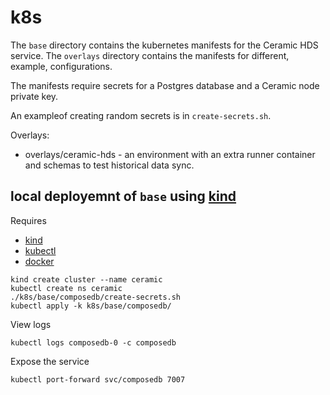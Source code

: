 # k8s

The `base` directory contains the kubernetes manifests for the Ceramic HDS service. The `overlays` directory contains the manifests for different, example, configurations.

The manifests require secrets for a Postgres database and a Ceramic node private key.

An exampleof creating random secrets is in `create-secrets.sh`.

Overlays:
- overlays/ceramic-hds - an environment with an extra runner container and schemas to test historical data sync.

## local deployemnt of `base` using [kind](https://kind.sigs.k8s.io/)

Requires
  - [kind](https://kind.sigs.k8s.io/)
  - [kubectl](https://kubernetes.io/docs/tasks/tools/install-kubectl/)
  - [docker](https://docs.docker.com/get-docker/)

```
kind create cluster --name ceramic
kubectl create ns ceramic
./k8s/base/composedb/create-secrets.sh
kubectl apply -k k8s/base/composedb/
```

View logs
```
kubectl logs composedb-0 -c composedb
```

Expose the service
```
kubectl port-forward svc/composedb 7007
```
